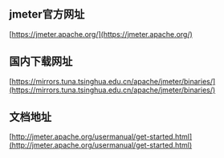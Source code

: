 ## jmeter官方网址

[https://jmeter.apache.org/](https://jmeter.apache.org/)

## 国内下载网址

[https://mirrors.tuna.tsinghua.edu.cn/apache/jmeter/binaries/](https://mirrors.tuna.tsinghua.edu.cn/apache/jmeter/binaries/)

## 文档地址

[http://jmeter.apache.org/usermanual/get-started.html](http://jmeter.apache.org/usermanual/get-started.html)
